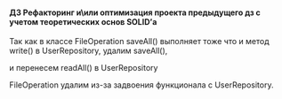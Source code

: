 #### ДЗ Рефакторинг и\или оптимизация проекта предыдущего дз с учетом теоретических основ SOLID’а

Так как в классе FileOperation saveAll() выполняет тоже что и метод write() в UserRepository, удалим saveAll(),

и перенесем readAll() в UserRepository 

FileOperation удалим из-за задвоения функционала с UserRepository.
